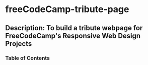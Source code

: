 # freeCodeCamp-tribute-page

## Description: To build a tribute webpage for FreeCodeCamp's Responsive Web Design Projects

### Table of Contents
